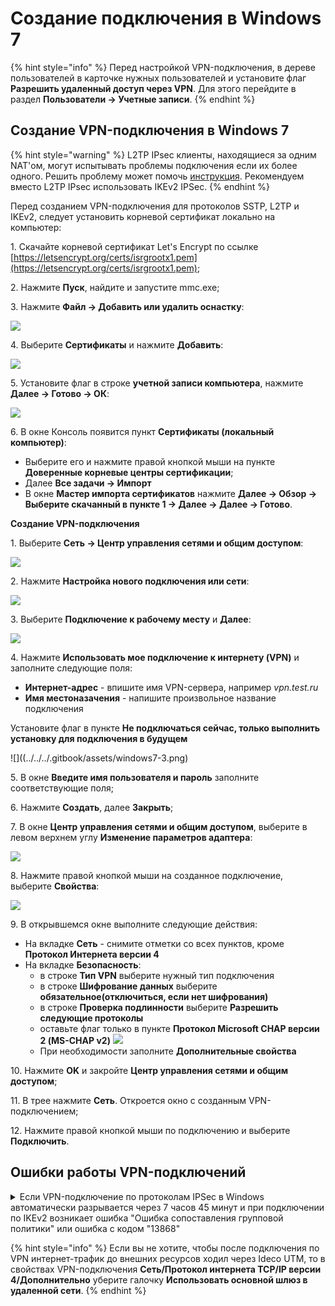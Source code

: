 # Создание подключения в Windows 7

{% hint style="info" %}
Перед настройкой VPN-подключения, в дереве пользователей в карточке нужных пользователей и установите флаг **Разрешить удаленный доступ через VPN**. Для этого перейдите в раздел **Пользователи -> Учетные записи**.
{% endhint %}

## Создание VPN-подключения в Windows 7

{% hint style="warning" %}
L2TP IPsec клиенты, находящиеся за одним NAT'ом, могут испытывать проблемы подключения если их более одного. Решить проблему может помочь [инструкция](https://docs.microsoft.com/en-us/troubleshoot/windows-server/networking/configure-l2tp-ipsec-server-behind-nat-t-device). Рекомендуем вместо L2TP IPsec использовать IKEv2 IPSec.
{% endhint %}

Перед созданием VPN-подключения для протоколов SSTP, L2TP и IKEv2, следует установить корневой сертификат локально на компьютер:

1\. Скачайте корневой сертификат Let's Encrypt по ссылке [https://letsencrypt.org/certs/isrgrootx1.pem](https://letsencrypt.org/certs/isrgrootx1.pem);

2\. Нажмите **Пуск**, найдите и запустите mmc.exe;

3\. Нажмите **Файл -> Добавить или удалить оснастку**:

![](../../../.gitbook/assets/windows7-12.png)

4\. Выберите **Сертификаты** и нажмите **Добавить**:

![](../../../.gitbook/assets/windows7-13.png)

5\. Установите флаг в строке **учетной записи компьютера**, нажмите **Далее -> Готово -> ОК**:

![](../../../.gitbook/assets/windows7-14.png)

6\. В окне Консоль появится пункт **Сертификаты (локальный компьютер)**:
* Выберите его и нажмите правой кнопкой мыши на пункте **Доверенные корневые центры сертификации**;
* Далее **Все задачи -> Импорт**
* В окне **Мастер импорта сертификатов** нажмите **Далее -> Обзор -> Выберите скачанный в пункте 1 -> Далее -> Далее -> Готово**.

**Создание VPN-подключения**

1\. Выберите **Сеть -> Центр управления сетями и общим доступом**:

![](../../../.gitbook/assets/windows7.png)

2\. Нажмите **Настройка нового подключения или сети**:

![](../../../.gitbook/assets/windows7-1.png)

3\. Выберите **Подключение к рабочему месту** и **Далее**:

![](../../../.gitbook/assets/windows7-2.png)

4\. Нажмите **Использовать мое подключение к интернету (VPN)** и заполните следующие поля:
* **Интернет-адрес** - впишите имя VPN-сервера, например *vpn.test.ru*
* **Имя местоназачения** - напишите произвольное название подключения

Установите флаг в пункте **Не подключаться сейчас, только выполнить установку для подключения в будущем**

![]((../../../.gitbook/assets/windows7-3.png)

5\. В окне **Введите имя пользователя и пароль** заполните соответствующие поля;

6\. Нажмите **Создать**, далее **Закрыть**;

7\. В окне **Центр управления сетями и общим доступом**, выберите в левом верхнем углу **Изменение параметров адаптера**:

![](../../../.gitbook/assets/windows7-4.png)

8\. Нажмите правой кнопкой мыши на созданное подключение, выберите **Свойства**:

![](../../../.gitbook/assets/windows7-5.png)

9\. В открывшемся окне выполните следующие действия:
* На вкладке **Сеть** - снимите отметки со всех пунктов, кроме **Протокол Интернета версии 4**
* На вкладке **Безопасность**:
  * в строке **Тип VPN** выберите нужный тип подключения
  * в строке **Шифрование данных** выберите **обязательное(отключиться, если нет шифрования)**
  * в строке **Проверка подлинности** выберите **Разрешить следующие протоколы**
  * оставьте флаг только в пункте **Протокол Microsoft СНАР версии 2 (MS-CHAP v2)**
  ![](../../../.gitbook/assets/windows7-6.png)
  * При необходимости заполните **Дополнительные свойства**

10\. Нажмите **OK** и закройте **Центр управления сетями и общим доступом**;

11\. В трее нажмите **Сеть**. Откроется окно с созданным VPN-подключением;

12\. Нажмите правой кнопкой мыши по подключению и выберите **Подключить**.

## Ошибки работы VPN-подключений

<details>

<summary>Если VPN-подключение по протоколам IPSeс в Windows автоматически разрывается через 7 часов 45 минут и при подключении по IKEv2 возникает ошибка "Ошибка сопоставления групповой политики" или ошибка с кодом "13868"</summary>

Для восстановления связи подойдут следующие действия:

1\. Переподключите соединение. В данном случае соединение восстановится, но через 7 часов 45 минут вновь будет автоматически разорвано. Если вы хотите, чтобы подключение не разрывалось автоматически, то выполните действия из следующего пункта.

2\. Внесите изменения в реестр:

* Откройте **Редактор реестра**.
* Перейдите по пути `HKEY_LOCAL_MACHINE\SYSTEM\CurrentControlSet\Services\RasMan\Parameters`.
* Нажмите правой кнопкой мыши по параметру именем **NegotiateDH2048\_AES256** и нажмите **Изменить**.
* В строке **Значение** укажите значение `1`:

![](../../../.gitbook/assets/windows-vpn.png)

* Нажмите **OK**.
*   Перезагрузите Windows.

    Если параметра именем **NegotiateDH2048\_AES256** нет, то создайте его. Для этого:
* Нажмите правой кнопкой мыши по свободному месту реестра в **Parameters** и выберите **Создать -> DWORD**:

![](../../../.gitbook/assets/windows-vpn2.png)

* Задайте имя **NegotiateDH2048\_AES256**.
* Нажмите правой кнопкой мыши по созданному файлу и выберите **Изменить**:

![](../../../.gitbook/assets/windows-vpn3.png)

* В строке **Значение** укажите значение `1`:

![](../../../.gitbook/assets/windows-vpn4.png)

* Нажмите **OK**.

3\. Перезагрузите Windows.

</details>

{% hint style="info" %}
Если вы не хотите, чтобы после подключения по VPN интернет-трафик до внешних ресурсов ходил через Ideco UTM, то в свойствах VPN-подключения **Сеть/Протокол интернета TCP/IP версии 4/Дополнительно** уберите галочку **Использовать основной шлюз в удаленной сети**. 
{% endhint %}